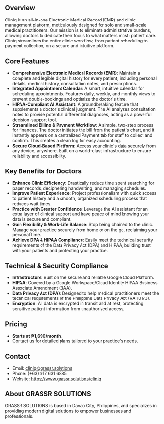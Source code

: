 ## Overview
Cliniq is an all-in-one Electronic Medical Record (EMR) and clinic management platform, meticulously designed for solo and small-scale medical practitioners. Our mission is to eliminate administrative burdens, allowing doctors to dedicate their focus to what matters most: patient care. Cliniq streamlines the entire clinic workflow, from patient scheduling to payment collection, on a secure and intuitive platform.

## Core Features
- **Comprehensive Electronic Medical Records (EMR)**: Maintain a complete and legible digital history for every patient, including personal details, medical history, consultation notes, and prescriptions.
- **Integrated Appointment Calendar**: A smart, intuitive calendar for scheduling appointments. Features daily, weekly, and monthly views to prevent double-bookings and optimize the doctor's time.
- **HIPAA-Compliant AI Assistant**: A groundbreaking feature that supplements a doctor's clinical judgment. The AI analyzes consultation notes to provide potential differential diagnoses, acting as a powerful decision-support tool.
- **Streamlined Billing & Payment Workflow**: A simple, two-step process for finances. The doctor initiates the bill from the patient's chart, and it instantly appears on a centralized Payment tab for staff to collect and confirm. This creates a clean log for easy accounting.
- **Secure Cloud-Based Platform**: Access your clinic's data securely from any device, anywhere. Built on a world-class infrastructure to ensure reliability and accessibility.

## Key Benefits for Doctors
- **Enhance Clinic Efficiency**: Drastically reduce time spent searching for paper records, deciphering handwriting, and managing schedules.
- **Improve Patient Experience**: Project professionalism with quick access to patient history and a smooth, organized scheduling process that reduces wait times.
- **Practice with Greater Confidence**: Leverage the AI assistant for an extra layer of clinical support and have peace of mind knowing your data is secure and compliant.
- **Gain Flexibility & Work-Life Balance**: Stop being chained to the clinic. Manage your practice securely from home or on the go, reclaiming your personal time.
- **Achieve DPA & HIPAA Compliance**: Easily meet the technical security requirements of the Data Privacy Act (DPA) and HIPAA, building trust with your patients and protecting your practice.

## Technical & Security Compliance
- **Infrastructure**: Built on the secure and reliable Google Cloud Platform.
- **HIPAA**: Covered by a Google Workspace/Cloud Identity HIPAA Business Associate Amendment (BAA).
- **Data Privacy Act (DPA)**: Designed to help medical practitioners meet the technical requirements of the Philippine Data Privacy Act (RA 10173).
- **Encryption**: All data is encrypted in transit and at rest, protecting sensitive patient information from unauthorized access.

## Pricing
- **Starts at ₱1,690/month**.
- Contact us for detailed plans tailored to your practice's needs.

## Contact
- Email: cliniq@grassr.solutions
- Phone: (+63) 917 631 6885
- Website: https://www.grassr.solutions/cliniq

## About GRASSR SOLUTIONS
GRASSR SOLUTIONS is based in Davao City, Philippines, and specializes in providing modern digital solutions to empower businesses and professionals.
```
